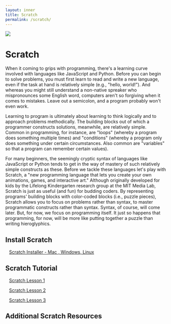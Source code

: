 ```yaml
---
layout: inner
title: Scratch
permalink: /scratch/
---
```


<img src="{{site.data.global.url}}assets/scratch_.png">

# Scratch

When it coming to grips with programming, there's a learning curve involved with languages like JavaScript and Python. Before you can begin to solve problems, you must first learn to read and write a new language, even if the task at hand is relatively simple (e.g., "hello, world!"). And whereas you might still understand a non-native spreaker who mispronounces some English word, computers aren't so forgiving when it comes to mistakes. Leave out a semicolon, and a program probably won't even work.

Learning to program is ultimately about learning to think logically and to approach problems methodically. The building blocks out of which a programmer constructs solutions, meanwhile, are relatively simple. Common in programming, for instance, are "loops" (whereby a program does something multiple times) and "conditions" (whereby a program only does something under certain circumstances. Also common are "variables" so that a program can remember certain values). 

For many beginners, the seemingly cryptic syntax of languages like JavaScript or Python tends to get in the way of mastery of such relatively simple constructs as these. Before we tackle these languages let's play with Scratch, a "new programming language that lets you create your own animations, games, and interactive art." Although originally developed for kids by the Lifelong Kindergarten research group at the MIT Media Lab, Scratch is just as useful (and fun) for budding coders. By representing programs' building blocks with color-coded blocks (i.e., puzzle pieces), Scratch allows you to focus on problems rather than syntax, to master programmatic constructs rather than syntax. Syntax, of course, will come later. But, for now, we focus on programming itself. It just so happens that programming, for now, will be more like putting together a puzzle than writing hieroglyphics. 



## Install Scratch

 
 &nbsp;&nbsp;&nbsp;[Scratch Installer - Mac , Windows, Linux](https://scratch.mit.edu/scratch_1.4/)
 
 
##  Scratch Tutorial

<p>&nbsp;&nbsp;&nbsp;<a href="{{site.data.global.url}}assets/Scratch_Session_1.pdf" target="_blank">Scratch Lesson 1</a></p>
<p>&nbsp;&nbsp;&nbsp;<a href="{{site.data.global.url}}assets/Scratch_Session_2.pdf" target="_blank">Scratch Lesson 2</a></p>
<p>&nbsp;&nbsp;&nbsp;<a href="{{site.data.global.url}}assets/Scratch_Session_3.pdf" target="_blank">Scratch Lesson 3</a></p>



##  Additional Scratch Resources
